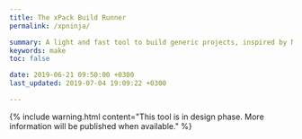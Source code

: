 ```yaml
---
title: The xPack Build Runner
permalink: /xpninja/

summary: A light and fast tool to build generic projects, inspired by Ninja Build but with the configuration files in JSON (in design phase).
keywords: make
toc: false

date: 2019-06-21 09:50:00 +0300
last_updated: 2019-07-04 19:09:22 +0300

---
```


{% include warning.html content="This tool is in design phase. More 
information will be published when available." %}

